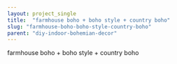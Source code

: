 ```yaml
---
layout: project_single
title:  "farmhouse boho + boho style + country boho"
slug: "farmhouse-boho-boho-style-country-boho"
parent: "diy-indoor-bohemian-decor"
---
```

farmhouse boho + boho style + country boho